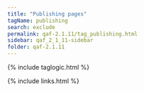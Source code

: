 ```yaml
---
title: "Publishing pages"
tagName: publishing
search: exclude
permalink: qaf-2.1.11/tag_publishing.html
sidebar: qaf_2_1_11-sidebar
folder: qaf-2.1.11
---
```

{% include taglogic.html %}

{% include links.html %}
